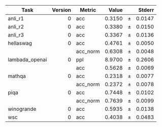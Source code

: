 |     Task     |Version| Metric |Value |   |Stderr|
|--------------|------:|--------|-----:|---|-----:|
|anli_r1       |      0|acc     |0.3150|±  |0.0147|
|anli_r2       |      0|acc     |0.3380|±  |0.0150|
|anli_r3       |      0|acc     |0.3367|±  |0.0136|
|hellaswag     |      0|acc     |0.4761|±  |0.0050|
|              |       |acc_norm|0.6308|±  |0.0048|
|lambada_openai|      0|ppl     |8.9700|±  |0.2606|
|              |       |acc     |0.5628|±  |0.0069|
|mathqa        |      0|acc     |0.2318|±  |0.0077|
|              |       |acc_norm|0.2372|±  |0.0078|
|piqa          |      0|acc     |0.7448|±  |0.0102|
|              |       |acc_norm|0.7639|±  |0.0099|
|winogrande    |      0|acc     |0.5935|±  |0.0138|
|wsc           |      0|acc     |0.4038|±  |0.0483|
